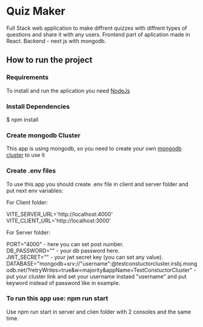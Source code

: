 # Quiz Maker

Full Stack web application to make diffrent quizzes with diffrent types of questions and share it with any users.
Frontend part of aplication made in React. 
Backend - next js with mongodb.

## How to run the project

### Requirements
To install and run the aplication you need [NodeJs](https://nodejs.org/en)

### Install Dependencies
$ npm install

### Create mongodb Cluster
This app is using mongodb, so you need to create your own [mongodb cluster](https://www.mongodb.com/docs/guides/atlas/cluster/) to use it 

### Create .env files
To use this app you should create .env file in client and server folder and put next env variables:

For Client folder:

VITE_SERVER_URL='http://localhost:4000' <br />
VITE_CLIENT_URL='http://localhost:3000' <br />

For Server folder:

PORT="4000" - here you can set post number. <br />
DB_PASSWORD="" - your db password here. <br />
JWT_SECRET="" - your jwt secret key (you can set any value). <br />
DATABASE="mongodb+srv://"username":<PASSWORD>@testconstuctorcluster.irsbj.mongodb.net/?retryWrites=true&w=majority&appName=TestConstuctorCluster" - put your cluster link and set your username instaed "username"  and put  <PASSWORD> keyword instead of password like in example. <br />

###  To run this app use: npm run start
Use npm run start in server and clien folder with 2 consoles and the same time.

